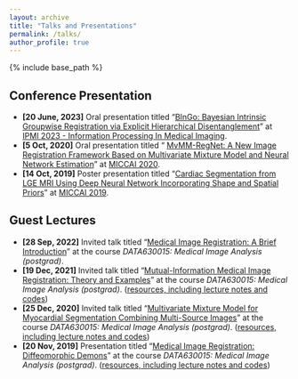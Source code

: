 ```yaml
---
layout: archive 
title: "Talks and Presentations" 
permalink: /talks/ 
author_profile: true
---
```


{% include base_path %}

## Conference Presentation

- **[20 June, 2023]** Oral presentation titled “<u>BInGo: Bayesian Intrinsic Groupwise Registration via Explicit Hierarchical Disentanglement</u>” at [IPMI 2023 - Information Processing In Medical Imaging](https://www.ipmi2023.org/en/).
- **[5 Oct, 2020]** Oral presentation titled “ <u>MvMM-RegNet: A New Image Registration Framework Based on Multivariate Mixture Model and Neural Network Estimation</u>” at [MICCAI 2020](https://www.miccai2020.org/).
- **[14 Oct, 2019]** Poster presentation titled “<u>Cardiac Segmentation from LGE MRI Using  Deep Neural Network Incorporating Shape  and Spatial Priors</u>” at [MICCAI 2019](https://www.miccai2019.org/).

## Guest Lectures

- **[28 Sep, 2022]** Invited talk titled “<u>Medical Image Registration: A Brief Introduction</u>” at the course *DATA630015: Medical Image Analysis (postgrad)*.
- **[19 Dec, 2021]** Invited talk titled “<u>Mutual-Information Medical Image Registration: Theory and Examples</u>” at the course *DATA630015: Medical Image Analysis (postgrad)*. ([resources, including lecture notes and codes](https://github.com/xzluo97/mutual-information-registration))
- **[25 Dec, 2020]** Invited talk titled “<u>Multivariate Mixture Model for Myocardial  Segmentation Combining Multi-Source Images</u>” at the course *DATA630015: Medical Image Analysis (postgrad)*. ([resources, including lecture notes and codes](https://github.com/xzluo97/MvMM-Demo))
- **[20 Nov, 2019]** Presentation titled “<u>Medical Image Registration: Diffeomorphic Demons</u>” at the course *DATA630015: Medical Image Analysis (postgrad)*. ([resources, including lecture notes and codes](https://github.com/xzluo97/Diffeomorphic-demons))
